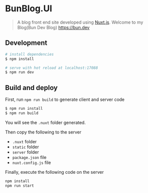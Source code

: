 # BunBlog.UI

> A blog front end site developed using [Nuxt.js](https://nuxtjs.org). Welcome to my Blog(Bun Dev Blog) https://bun.dev

## Development
```bash
# install dependencies
$ npm install

# serve with hot reload at localhost:17088
$ npm run dev
```

## Build and deploy
First, run `npm run build` to generate client and server code

``` bash
$ npm run install
$ npm run build
```

You will see the `.nuxt` folder generated.  

Then copy the following to the server
- `.nuxt` folder
- `static` folder
- `server` folder
- `package.json` file
- `nuxt.config.js` file

Finally, execute the following code on the server

```bash
npm install
npm run start
```